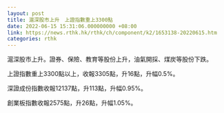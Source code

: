 ```yaml
---
layout: post
title: 滬深股市上升　上證指數重上3300點
date: 2022-06-15 15:31:06.000000000 +08:00
link: https://news.rthk.hk/rthk/ch/component/k2/1653138-20220615.htm
categories: rthk
---
```


滬深股市上升。證券、保險、教育等股份上升，油氣開採、煤炭等股份下跌。

上證指數重上3300點以上，收報3305點，升16點，升幅0.5%。

深證成份指數收報12137點，升113點，升幅0.95%。

創業板指數收報2575點，升26點，升幅1.05%。
